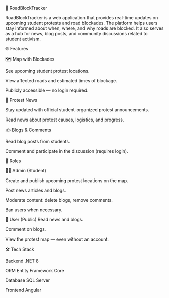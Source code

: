 🚧 RoadBlockTracker <br />

RoadBlockTracker is a web application that provides real-time updates on upcoming student protests and road blockades. The platform helps users stay informed about when, where, and why roads are blocked. It also serves as a hub for news, blog posts, and community discussions related to student activism. <br />

🌐 Features <br />

🗺️ Map with Blockades <br />

See upcoming student protest locations. <br />

View affected roads and estimated times of blockage. <br />

Publicly accessible — no login required. <br />

📰 Protest News <br />

Stay updated with official student-organized protest announcements. <br />

Read news about protest causes, logistics, and progress. <br />

✍️ Blogs & Comments <br />

Read blog posts from students. <br />

Comment and participate in the discussion (requires login). <br />

👥 Roles <br />

🧑‍🎓 Admin (Student) <br />

Create and publish upcoming protest locations on the map.

Post news articles and blogs.

Moderate content: delete blogs, remove comments.

Ban users when necessary.

👤 User (Public)
Read news and blogs.

Comment on blogs.

View the protest map — even without an account.

🛠️ Tech Stack <br />

Backend	.NET 8

ORM	Entity Framework Core

Database	SQL Server

Frontend	Angular

